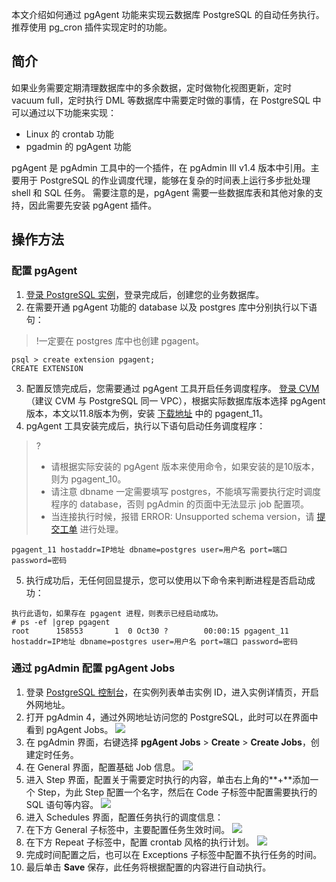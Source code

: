 本文介绍如何通过 pgAgent 功能来实现云数据库 PostgreSQL 的自动任务执行。推荐使用 pg_cron 插件实现定时的功能。

## 简介
如果业务需要定期清理数据库中的多余数据，定时做物化视图更新，定时 vacuum full，定时执行 DML 等数据库中需要定时做的事情，在 PostgreSQL 中可以通过以下功能来实现：
- Linux 的 crontab 功能
- pgadmin 的 pgAgent 功能

pgAgent 是 pgAdmin 工具中的一个插件，在 pgAdmin III v1.4 版本中引用。主要用于 PostgreSQL 的作业调度代理，能够在复杂的时间表上运行多步批处理 shell 和 SQL 任务。 
需要注意的是，pgAgent 需要一些数据库表和其他对象的支持，因此需要先安装 pgAgent 插件。


## 操作方法
### 配置 pgAgent 
1. [登录 PostgreSQL 实例](https://cloud.tencent.com/document/product/409/40429)，登录完成后，创建您的业务数据库。
2. 在需要开通 pgAgent 功能的 database 以及 postgres 库中分别执行以下语句：
>!一定要在 postgres 库中也创建 pgagent。
>
```
psql > create extension pgagent;
CREATE EXTENSION
```
3. 配置反馈完成后，您需要通过 pgAgent 工具开启任务调度程序。
[登录 CVM](https://cloud.tencent.com/document/product/213/2936)（建议 CVM 与 PostgreSQL 同一 VPC），根据实际数据库版本选择 pgAgent 版本，本文以11.8版本为例，安装 [下载地址](https://download.postgresql.org/pub/repos/yum/11/redhat/rhel-8.0-x86_64/) 中的 pgagent_11。
4. pgAgent 工具安装完成后，执行以下语句启动任务调度程序：
>?
>- 请根据实际安装的 pgAgent 版本来使用命令，如果安装的是10版本，则为 pgagent_10。
>- 请注意 dbname 一定需要填写 postgres，不能填写需要执行定时调度程序的 database，否则 pgAdmin 的页面中无法显示 job 配置项。
>- 当连接执行时候，报错 ERROR: Unsupported schema version，请 [提交工单](https://console.cloud.tencent.com/workorder/category) 进行处理。
>
```
pgagent_11 hostaddr=IP地址 dbname=postgres user=用户名 port=端口 password=密码
```
5. 执行成功后，无任何回显提示，您可以使用以下命令来判断进程是否启动成功：
```
执行此语句，如果存在 pgagent 进程，则表示已经启动成功。
# ps -ef |grep pgagent
root      158553       1  0 Oct30 ?        00:00:15 pgagent_11 hostaddr=IP地址 dbname=postgres user=用户名 port=端口 password=密码
```

### 通过 pgAdmin 配置 pgAgent Jobs
1. 登录 [PostgreSQL 控制台](https://console.cloud.tencent.com/postgres)，在实例列表单击实例 ID，进入实例详情页，开启外网地址。
2. 打开 pgAdmin 4，通过外网地址访问您的 PostgreSQL，此时可以在界面中看到 pgAgent Jobs。
![](https://main.qcloudimg.com/raw/9c12d37faee93b1db78c07e5aefaed58.png)
3. 在 pgAdmin 界面，右键选择 **pgAgent Jobs** > **Create** > **Create Jobs**，创建定时任务。
4. 在 General 界面，配置基础 Job 信息。
![](https://main.qcloudimg.com/raw/5f6d1e2ac7fd354fb55e78652a5d6c67.png)
5. 进入 Step 界面，配置关于需要定时执行的内容，单击右上角的**+**添加一个 Step，为此 Step 配置一个名字，然后在 Code 子标签中配置需要执行的 SQL 语句等内容。
![](https://main.qcloudimg.com/raw/63e2391908ba7e2be23716659442c97c.png)
6. 进入 Schedules 界面，配置任务执行的调度信息：
 1. 在下方 General 子标签中，主要配置任务生效时间。
![](https://main.qcloudimg.com/raw/b952b05c3d757036cd82f1d7527fa4be.png)
 2. 在下方 Repeat 子标签中，配置 crontab 风格的执行计划。
![](https://main.qcloudimg.com/raw/ff1346df822c218fc0fd9fc6d8ece5f6.png)
 3. 完成时间配置之后，也可以在 Exceptions 子标签中配置不执行任务的时间。
7. 最后单击 **Save** 保存，此任务将根据配置的内容进行自动执行。
